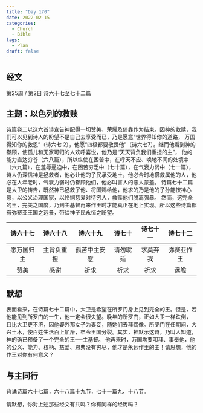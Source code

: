 ```yaml
---
title: "Day 170"
date: 2022-02-15
categories:
  - Church
  - Bible
tags:
  - Plan
draft: false
---
```


## 经文
第25周 / 第2日 诗六十七至七十二篇

## 主题：以色列的救赎
诗篇卷二以这六首诗宣告神配得一切赞美、荣耀及倚靠作为结束。因神的救赎，我们可以见到诗人的盼望不是自己去享受而已，乃是愿意“世界得知你的道路，
万国得知你的救恩”（诗六七  2），他愿“四极都要敬畏他”（诗六七7）。继而他看到神的眷顾，使孤儿和无家可归的人欢呼喜悦，他乃是“天天背负我们重担的主”，
他的能力直达穷苍（六八篇），所以纵使在困苦中，在呼天不应、唤地不闻的处境中（六九篇），在羞辱逼迫中，在困苦穷乏中（七十篇），在气衰力弱中（七一篇），
诗人仍深信神是拯救者，他必让他的子民承受地土，他必合时地搭救属他的人，他必在人年老时，气衰力弱时仍眷顾他们，他必叫害人的恶人蒙羞。
诗篇七十二篇是大卫的祷告，既然神已拯救了他、将国赐给他，他求的乃是他的子孙能按神心意，以公义治理国家，以怜悯慈爱对待穷人，救赎他们脱离强暴。
然而，这完全的王，完美之国度，乃到主基督再来作王时才能真正在地上实现。所以这些诗篇都有弥赛亚王国之远景，带给神子民永恒之盼望。

|   诗六十七    |   诗六十八    |   诗六十九   |  诗七十   |  诗七十一  |   诗七十二    |
|:---------:|:---------:|:--------:|:------:|:------:|:---------:|
|   愿万国归主   |   主背负重担   |  孤苦中主安慰  |  请勿耽延  |  求莫弃我  |   弥赛亚作王   |
|    赞美    |    感谢    |   祈求    |  祈求   |  祈求   |    远瞻    |

## 默想
表面看来，在诗篇七十二篇中，大卫是希望在所罗门身上见到完全的王。但是，若他能见到所罗门的一生，他一定会很失望。晚年的所罗门，正如大卫一样跌倒，
且比大卫更不济，因他娶外邦女子为妻妾，随她们去拜偶像。所罗门在任期间，大兴土木，使百姓生活百上加斤，卒令王国分裂。其实，神默示这诗，乃叫人知道，
神的确已预备了一个完全的王──主基督。
他再来时，万国均要叩拜、事奉他，他的公义、能力、权柄、慈爱、恩典没有穷尽，他才是永远作王的主！请思想，他的作王对你有何意义？

## 与主同行
背诵诗篇六十七篇，六十八篇十九节，七十一篇九、十八节。

请默想，你对上述那些经文有共鸣？你有同样的经历吗？


[comment]: <> (## 附录)

